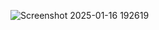 ![Screenshot 2025-01-16 192619](https://github.com/user-attachments/assets/45501e5d-4097-49a9-8b32-1c53c0cbab83)

